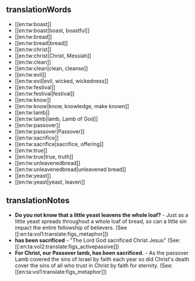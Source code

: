 ## translationWords

* [[en:tw:boast]]
* [[en:tw:boast|boast, boastful]]
* [[en:tw:bread]]
* [[en:tw:bread|bread]]
* [[en:tw:christ]]
* [[en:tw:christ|Christ, Messiah]]
* [[en:tw:clean]]
* [[en:tw:clean|clean, cleanse]]
* [[en:tw:evil]]
* [[en:tw:evil|evil, wicked, wickedness]]
* [[en:tw:festival]]
* [[en:tw:festival|festival]]
* [[en:tw:know]]
* [[en:tw:know|know, knowledge, make known]]
* [[en:tw:lamb]]
* [[en:tw:lamb|lamb, Lamb of God]]
* [[en:tw:passover]]
* [[en:tw:passover|Passover]]
* [[en:tw:sacrifice]]
* [[en:tw:sacrifice|sacrifice, offering]]
* [[en:tw:true]]
* [[en:tw:true|true, truth]]
* [[en:tw:unleavenedbread]]
* [[en:tw:unleavenedbread|unleavened bread]]
* [[en:tw:yeast]]
* [[en:tw:yeast|yeast, leaven]]

## translationNotes

* **Do you not know that a little yeast leavens the whole loaf?** - Just as a little yeast spreads throughout a whole loaf of bread, so can a little sin impact the entire fellowship of believers. (See [[:en:ta:vol1:translate:figs_metaphor]])
* **has been sacrificed** - "The Lord God sacrificed Christ Jesus" (See: [[:en:ta:vol2:translate:figs_activepassive]])
* **For Christ, our Passover lamb, has been sacrificed.** - As the passover Lamb covered the sins of Israel  by faith each year so did Christ's death cover the sins of all who  trust in Christ by faith for eternity.  (See: [[en:ta:vol1:translate:figs_metaphor]])
